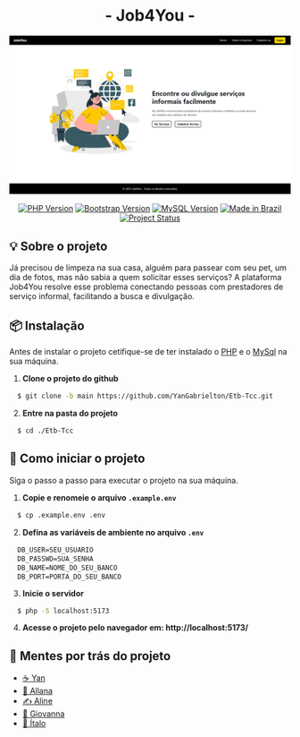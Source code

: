<h1 align="center"> - Job4You - </h1>

![Foto da página inicial](/preview.png)

<div align="center">

  [![PHP Version](https://img.shields.io/badge/PHP-%38.4-blue.svg?style=for-the-badge&color=007BFF)](https://www.php.net/)
  [![Bootstrap Version](https://img.shields.io/badge/Bootstrap-%35.0-blueviolet.svg?style=for-the-badge&color=6F42C1)](https://getbootstrap.com/)
  [![MySQL Version](https://img.shields.io/badge/MySQL-%35.7-blue.svg?style=for-the-badge)](https://www.mysql.com/)
  [![Made in Brazil](https://img.shields.io/badge/Made%20in-Brazil-009933.svg?style=for-the-badge&color=28A745)](https://github.com/YanGabrielton/Etb-Tcc)
  [![Project Status](https://img.shields.io/badge/Status-Development-yellow.svg?style=for-the-badge&color=ffba00)](https://github.com/YanGabrielton/Etb-Tcc)

</div>

## 💡 Sobre o projeto
Já precisou de limpeza na sua casa, alguém para passear com seu pet, um dia de fotos, mas não sabia a quem solicitar esses serviços? A plataforma Job4You resolve esse problema conectando pessoas com prestadores de serviço informal, facilitando a busca e divulgação.

## 📦 Instalação
Antes de instalar o projeto cetifique-se de ter instalado o [PHP](https://www.php.net/) e o [MySql](https://www.mysql.com/) na sua máquina.

1. **Clone o projeto do github**

  ```bash
    $ git clone -b main https://github.com/YanGabrielton/Etb-Tcc.git
  ```

2. **Entre na pasta do projeto**
  
  ```bash
    $ cd ./Etb-Tcc
  ```

## 🚀 Como iniciar o projeto
Siga o passo a passo para executar o projeto na sua máquina.

1. **Copie e renomeie o arquivo `.example.env`**

  ```bash
    $ cp .example.env .env
  ```

2. **Defina as variáveis de ambiente no arquivo `.env`**

  ```textplain
    DB_USER=SEU_USUARIO
    DB_PASSWD=SUA_SENHA
    DB_NAME=NOME_DO_SEU_BANCO
    DB_PORT=PORTA_DO_SEU_BANCO
  ```

3. **Inicie o servidor**

  ```bash
    $ php -S localhost:5173
  ```

4. **Acesse o projeto pelo navegador em: http://localhost:5173/**

## 🧠 Mentes por trás do projeto
- [☕ Yan](https://github.com/YanGabrielton)
- [🎨 Allana](https://github.com/leitielly)
- [✍️ Aline](https://github.com/alineop120)
- [🏅 Giovanna](https://github.com/giihzinha0L70)
- [🎲 Ítalo](https://github.com/ItaloBrazucaDeveloper)
